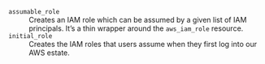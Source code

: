 <dl>
  <dt>
    <code>assumable_role</code>
  </dt>
  <dd>
    Creates an IAM role which can be assumed by a given list of IAM principals.
    It’s a thin wrapper around the <code>aws_iam_role</code> resource.
  </dd>

  <dt>
    <code>initial_role</code>
  </dt>
  <dd>
    Creates the IAM roles that users assume when they first log into our AWS estate.
  </dd>
</dl>
